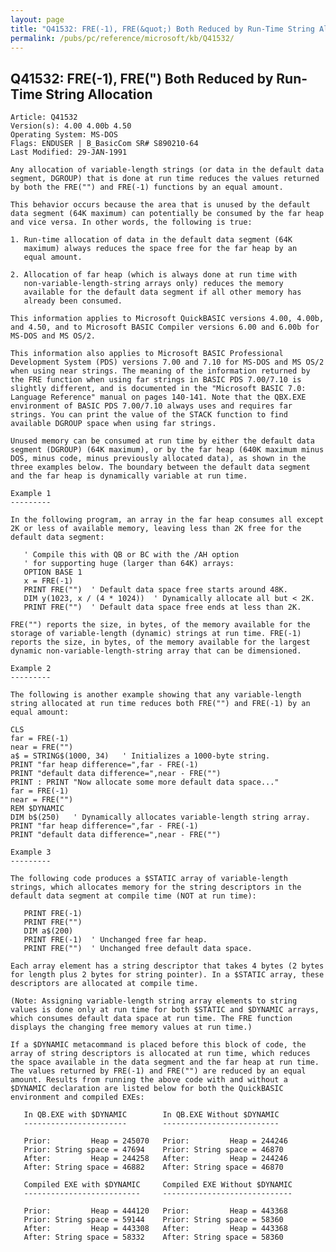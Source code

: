 ```yaml
---
layout: page
title: "Q41532: FRE(-1), FRE(&quot;) Both Reduced by Run-Time String Allocation"
permalink: /pubs/pc/reference/microsoft/kb/Q41532/
---
```


## Q41532: FRE(-1), FRE(&quot;) Both Reduced by Run-Time String Allocation

	Article: Q41532
	Version(s): 4.00 4.00b 4.50
	Operating System: MS-DOS
	Flags: ENDUSER | B_BasicCom SR# S890210-64
	Last Modified: 29-JAN-1991
	
	Any allocation of variable-length strings (or data in the default data
	segment, DGROUP) that is done at run time reduces the values returned
	by both the FRE("") and FRE(-1) functions by an equal amount.
	
	This behavior occurs because the area that is unused by the default
	data segment (64K maximum) can potentially be consumed by the far heap
	and vice versa. In other words, the following is true:
	
	1. Run-time allocation of data in the default data segment (64K
	   maximum) always reduces the space free for the far heap by an
	   equal amount.
	
	2. Allocation of far heap (which is always done at run time with
	   non-variable-length-string arrays only) reduces the memory
	   available for the default data segment if all other memory has
	   already been consumed.
	
	This information applies to Microsoft QuickBASIC versions 4.00, 4.00b,
	and 4.50, and to Microsoft BASIC Compiler versions 6.00 and 6.00b for
	MS-DOS and MS OS/2.
	
	This information also applies to Microsoft BASIC Professional
	Development System (PDS) versions 7.00 and 7.10 for MS-DOS and MS OS/2
	when using near strings. The meaning of the information returned by
	the FRE function when using far strings in BASIC PDS 7.00/7.10 is
	slightly different, and is documented in the "Microsoft BASIC 7.0:
	Language Reference" manual on pages 140-141. Note that the QBX.EXE
	environment of BASIC PDS 7.00/7.10 always uses and requires far
	strings. You can print the value of the STACK function to find
	available DGROUP space when using far strings.
	
	Unused memory can be consumed at run time by either the default data
	segment (DGROUP) (64K maximum), or by the far heap (640K maximum minus
	DOS, minus code, minus previously allocated data), as shown in the
	three examples below. The boundary between the default data segment
	and the far heap is dynamically variable at run time.
	
	Example 1
	---------
	
	In the following program, an array in the far heap consumes all except
	2K or less of available memory, leaving less than 2K free for the
	default data segment:
	
	   ' Compile this with QB or BC with the /AH option
	   ' for supporting huge (larger than 64K) arrays:
	   OPTION BASE 1
	   x = FRE(-1)
	   PRINT FRE("")  ' Default data space free starts around 48K.
	   DIM y(1023, x / (4 * 1024))  ' Dynamically allocate all but < 2K.
	   PRINT FRE("")  ' Default data space free ends at less than 2K.
	
	FRE("") reports the size, in bytes, of the memory available for the
	storage of variable-length (dynamic) strings at run time. FRE(-1)
	reports the size, in bytes, of the memory available for the largest
	dynamic non-variable-length-string array that can be dimensioned.
	
	Example 2
	---------
	
	The following is another example showing that any variable-length
	string allocated at run time reduces both FRE("") and FRE(-1) by an
	equal amount:
	
	CLS
	far = FRE(-1)
	near = FRE("")
	a$ = STRING$(1000, 34)   ' Initializes a 1000-byte string.
	PRINT "far heap difference=",far - FRE(-1)
	PRINT "default data difference=",near - FRE("")
	PRINT : PRINT "Now allocate some more default data space..."
	far = FRE(-1)
	near = FRE("")
	REM $DYNAMIC
	DIM b$(250)   ' Dynamically allocates variable-length string array.
	PRINT "far heap difference=",far - FRE(-1)
	PRINT "default data difference=",near - FRE("")
	
	Example 3
	---------
	
	The following code produces a $STATIC array of variable-length
	strings, which allocates memory for the string descriptors in the
	default data segment at compile time (NOT at run time):
	
	   PRINT FRE(-1)
	   PRINT FRE("")
	   DIM a$(200)
	   PRINT FRE(-1)  ' Unchanged free far heap.
	   PRINT FRE("")  ' Unchanged free default data space.
	
	Each array element has a string descriptor that takes 4 bytes (2 bytes
	for length plus 2 bytes for string pointer). In a $STATIC array, these
	descriptors are allocated at compile time.
	
	(Note: Assigning variable-length string array elements to string
	values is done only at run time for both $STATIC and $DYNAMIC arrays,
	which consumes default data space at run time. The FRE function
	displays the changing free memory values at run time.)
	
	If a $DYNAMIC metacommand is placed before this block of code, the
	array of string descriptors is allocated at run time, which reduces
	the space available in the data segment and the far heap at run time.
	The values returned by FRE(-1) and FRE("") are reduced by an equal
	amount. Results from running the above code with and without a
	$DYNAMIC declaration are listed below for both the QuickBASIC
	environment and compiled EXEs:
	
	   In QB.EXE with $DYNAMIC        In QB.EXE Without $DYNAMIC
	   -----------------------        --------------------------
	
	   Prior:         Heap = 245070   Prior:         Heap = 244246
	   Prior: String space = 47694    Prior: String space = 46870
	   After:         Heap = 244258   After:         Heap = 244246
	   After: String space = 46882    After: String space = 46870
	
	   Compiled EXE with $DYNAMIC     Compiled EXE Without $DYNAMIC
	   --------------------------     -----------------------------
	
	   Prior:         Heap = 444120   Prior:         Heap = 443368
	   Prior: String space = 59144    Prior: String space = 58360
	   After:         Heap = 443308   After:         Heap = 443368
	   After: String space = 58332    After: String space = 58360
